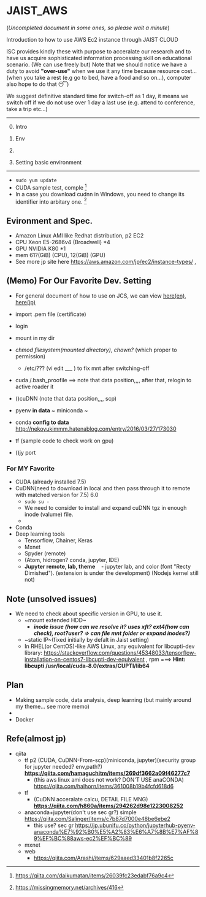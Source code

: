 # JAIST_AWS

(*Uncompleted document in some ones, so please wait a minute*)

Introduction to how to use AWS Ec2 instance through JAIST CLOUD

ISC provides kindly these with purpose to acceralate our research and to have us acquire sophisticated information processing skill on educational scenario. (We can use  freely but) Note that we should notice we have a duty to avoid **"over-use"** when we use it any time because resource cost...  (when you take a rest (e.g go to bed, have a food and so on...), computer also hope to do that :sleeping:)

We suggest definitive standard time for switch-off as 1 day, it means we switch off if we do not use over 1 day a last use (e.g. attend to conference, take a trip etc...)
 
------------------------
0. Intro

1. Env
2.
3. Setting basic environment

------------
 - ` sudo yum update `
 - CUDA sample test, comple [^1]
 - In a case you download cudnn in Windows, you need to change its identifier into arbitary one. [^2]

## Evironment and Spec.
- Amazon Linux AMI like Redhat distribution, p2 EC2
- CPU Xeon E5-2686v4 (Broadwell) *4
- GPU NVIDIA K80 *1
- mem 61?(GiB) (CPU), 12(GiB) (GPU)
- See more jp site here https://aws.amazon.com/jp/ec2/instance-types/ ,

## (Memo) For Our Favorite Dev. Setting
- For general document of how to use on JCS, we can view [here(en)](http://www.jaist.ac.jp/iscenter/en/jaist-cloud/cloud/guidebook/), [here(jp)](http://www.jaist.ac.jp/iscenter/fileadmin/Contents/Top-Page/Cloud/Cloud-Service/JAISTCloudService-ja.pdf)

- import .pem file (certificate)
- login
- mount in my dir
- *chmod filesystem(mounted directory)*, *chown?* (which proper to permission)
  - /etc/??? (vi edit ___ ) to fix mnt after switching-off
- cuda   /.bash_proofile ==> note that data position,,,, after that, relogin to active roader it
- ()cuDNN (note that data position,,,, scp)

- pyenv **in data** ~ miniconda ~ 
- conda **config to data** http://nekoyukimmm.hatenablog.com/entry/2016/03/27/173030
- tf (sample code to check work on gpu)
- ()jy port

### For MY Favorite
- CUDA (already installed 7.5)
- CuDNN(need to download in local and then pass through it to remote with matched version for 7.5) 6.0
  - `sudo su -`
  - We need to consider to install and expand cuDNN tgz in enough inode (valume) file.
  - 
- Conda
- Deep learning tools
  - Tensorflow, Chainer, Keras
  - Mxnet
  - Spyder (remote)
  - (Atom, hidrogen? conda, jupyter, IDE)
  - **Jupyter remote, lab, theme**
    - jupyter lab, and color (font "Recty Dimished"). (extension is under the development) (Nodejs kernel still not)
  
  
  
## Note (unsolved issues)
- We need to check about specific version in GPU, to use it.
  - ~mount extended HDD~
    - ***inode issue (how can we resolve it? uses xft? ext4(how can check), root?user? => can file mnt folder or expand inodes?)***
  - ~static IP~(fixed initially by defalt in Jaist setting)
  - In RHEL(or CentOS)-like AWS Linux, any equivalent for libcupti-dev library: https://stackoverflow.com/questions/45348033/tensorflow-installation-on-centos7-libcupti-dev-equivalent , rpm   ===> **Hint: libcupti	/usr/local/cuda-8.0/extras/CUPTI/lib64**

## Plan
- Making sample code, data analysis, deep learning (but mainly around my theme... see more memo)
- 
- Docker

## Refe(almost jp)
- qiita
  - tf p2 (CUDA, CuDNN-From-scp)(miniconda, jupyter)(security group for jupyter needed? env,path?) **https://qiita.com/hamaguchitm/items/269df3662a09f46277c7**
    - (this aws linux ami does not work?  DON'T USE anaCONDA) https://qiita.com/halhorn/items/361008b19b4fcfd618d6
  - tf
    - (CuDNN acceralate calcu, DETAIL FILE MNG) **https://qiita.com/h860a/items/294262d98e1223008252**
  - anaconda+jupyter(don't use sec gr?) simple https://qiita.com/Salinger/items/c7b87d7000e48be6ebe2
    - this use? sec gr https://jp.ubunifu.co/python/jupyterhub-pyenv-anaconda%E7%92%B0%E5%A2%83%E6%A7%8B%E7%AF%89%EF%BC%88aws-ec2%EF%BC%89
  - mxnet 
  - web
    - https://qiita.com/Arashi/items/629aaed33401b8f2265c


[^1]: https://qiita.com/daikumatan/items/26039fc23edabf76a9c4
[^2]: https://missingmemory.net/archives/416



